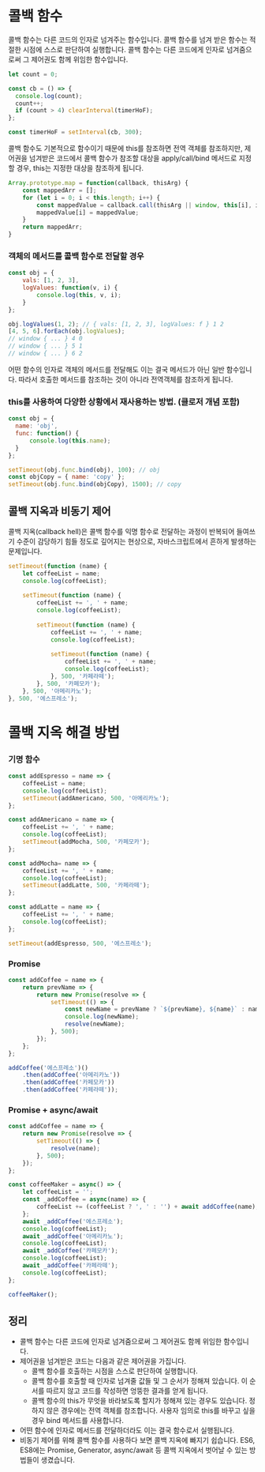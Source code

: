 # 콜백 함수
콜백 함수는 다른 코드의 인자로 넘겨주는 함수입니다. 
콜백 함수를 넘겨 받은 함수는 적절한 시점에 스스로 판단하여 실행합니다.
콜백 함수는 다른 코드에게 인자로 넘겨줌으로써 그 제어권도 함께 위임한 함수입니다.

```javascript
let count = 0;

const cb = () => {
  console.log(count);
  count++;
  if (count > 4) clearInterval(timerHoF);
};

const timerHoF = setInterval(cb, 300);

```

콜백 함수도 기본적으로 함수이기 때문에 this를 참조하면 전역 객체를 참조하지만, 제어권을 넘겨받은 코드에서 콜백 함수가 참조할 대상을 apply/call/bind 메서드로 지정할 경우, this는 지정한 대상을 참조하게 됩니다.

```javascript
Array.prototype.map = function(callback, thisArg) {
	const mappedArr = [];
	for (let i = 0; i < this.length; i++) {
		const mappedValue = callback.call(thisArg || window, this[i], i , this);
		mappedValue[i] = mappedValue;
	}
	return mappedArr;
}

```

### 객체의 메서드를 콜백 함수로 전달할 경우
```javascript
const obj = {
	vals: [1, 2, 3],
	logValues: function(v, i) {
		console.log(this, v, i);
	}
};

obj.logValues(1, 2); // { vals: [1, 2, 3], logValues: f } 1 2
[4, 5, 6].forEach(obj.logValues); 
// window { ... } 4 0
// window { ... } 5 1
// window { ... } 6 2

```
어떤 함수의 인자로 객체의 메서드를 전달해도 이는 결국 메서드가 아닌 일반 함수입니다. 따라서 호출한 메서드를 참조하는 것이 아니라 전역객체를 참조하게 됩니다.

### this를 사용하여 다양한 상황에서 재사용하는 방법. (클로저 개념 포함)
```javascript
const obj = {
  name: 'obj',
  func: function() {
      console.log(this.name);
  }
};

setTimeout(obj.func.bind(obj), 100); // obj
const objCopy = { name: 'copy' };
setTimeout(obj.func.bind(objCopy), 1500); // copy
```

## 콜백 지옥과 비동기 제어
콜백 지옥(callback hell)은 콜백 함수를 익명 함수로 전달하는 과정이 반복되어 들여쓰기 수준이 감당하기 힘들 정도로 깊어지는 현상으로, 자바스크립트에서 흔하게 발생하는 문제입니다.
```javascript
setTimeout(function (name) {
	let coffeeList = name;
	console.log(coffeeList);
	
	setTimeout(function (name) {
		coffeeList += ', ' + name;
		console.log(coffeeList);
		
		setTimeout(function (name) {
			coffeeList += ', ' + name;
			console.log(coffeeList);
			
			setTimeout(function (name) {
				coffeeList += ', ' + name;
				console.log(coffeeList);
			}, 500, '카페라떼');
		}, 500, '카페모카');
	}, 500, '아메리카노');
}, 500, '에스프레소');

```

# 콜백 지옥 해결 방법 
### 기명 함수
```javascript
const addEspresso = name => {
	coffeeList = name;
	console.log(coffeeList);
	setTimeout(addAmericano, 500, '아메리카노');
};

const addAmericano = name => {
	coffeeList += ', ' + name;
	console.log(coffeeList);
	setTimeout(addMocha, 500, '카페모카');
};

const addMocha= name => {
	coffeeList += ', ' + name;
	console.log(coffeeList);
	setTimeout(addLatte, 500, '카페라떼');
};

const addLatte = name => {
	coffeeList += ', ' + name;
	console.log(coffeeList);
};

setTimeout(addEspresso, 500, '에스프레소');

```
### Promise
```javascript
const addCoffee = name => {
	return prevName => {
		return new Promise(resolve => {
			setTimeout(() => {
				const newName = prevName ? `${prevName}, ${name}` : name;
				console.log(newName);
				resolve(newName);
			}, 500);
		});
	};
};

addCoffee('에스프레소')()
	.then(addCoffee('아메리카노'))
	.then(addCoffee('카페모카'))
	.then(addCoffee('카페라떼')); 

```

### Promise + async/await
```javascript
const addCoffee = name => {
	return new Promise(resolve => {
		setTimeout(() => {
			resolve(name);
		}, 500);
	});
};

const coffeeMaker = async() => {
	let coffeeList = '';
	const _addCoffee = async(name) => {
		coffeeList += (coffeeList ? ', ' : '') + await addCoffee(name);
	};
	await _addCoffee('에스프레소');
	console.log(coffeeList);
	await _addCoffee('아메리카노');
	console.log(coffeeList);
	await _addCoffee('카페모카');
	console.log(coffeeList);
	await _addCoffee('카페라떼');
	console.log(coffeeList);
};

coffeeMaker();

```

## 정리
- 콜백 함수는 다른 코드에 인자로 넘겨줌으로써 그 제어권도 함께 위임한 함수입니다.
- 제어권을 넘겨받은 코드는 다음과 같은 제어권을 가집니다.
    - 콜백 함수를 호출하는 시점을 스스로 판단하여 실행합니다.
    - 콜백 함수를 호출할 때 인자로 넘겨줄 값들 및 그 순서가 정해져 있습니다. 이 순서를 따르지 않고 코드를 작성하면 엉뚱한 결과를 얻게 됩니다.
    - 콜백 함수의 this가 무엇을 바라보도록 할지가 정해져 있는 경우도 있습니다. 정하지 않은 경우에는 전역 객체를 참조합니다. 사용자 임의로 this를 바꾸고 싶을 경우 bind 메서드를 사용합니다.
- 어떤 함수에 인자로 메서드를 전달하더라도 이는 결국 함수로서 실행됩니다.
- 비동기 제어를 위해 콜백 함수를 사용하다 보면 콜백 지옥에 빠지기 쉽습니다. ES6, ES8에는 Promise, Generator, async/await 등 콜백 지옥에서 벗어날 수 있는 방법들이 생겼습니다.